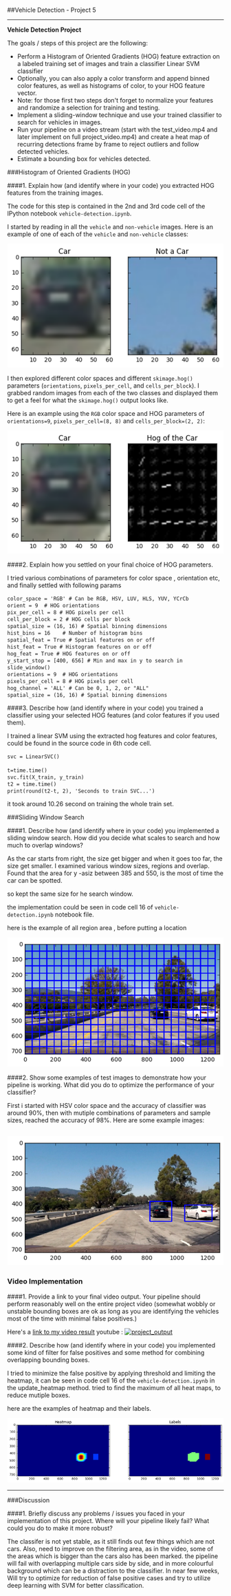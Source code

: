 ##Vehicle Detection - Project 5


---

**Vehicle Detection Project**

The goals / steps of this project are the following:

* Perform a Histogram of Oriented Gradients (HOG) feature extraction on a labeled training set of images and train a classifier Linear SVM classifier
* Optionally, you can also apply a color transform and append binned color features, as well as histograms of color, to your HOG feature vector. 
* Note: for those first two steps don't forget to normalize your features and randomize a selection for training and testing.
* Implement a sliding-window technique and use your trained classifier to search for vehicles in images.
* Run your pipeline on a video stream (start with the test_video.mp4 and later implement on full project_video.mp4) and create a heat map of recurring detections frame by frame to reject outliers and follow detected vehicles.
* Estimate a bounding box for vehicles detected.




###Histogram of Oriented Gradients (HOG)

####1. Explain how (and identify where in your code) you extracted HOG features from the training images.

The code for this step is contained in the 2nd and 3rd code cell of the IPython notebook `vehicle-detection.ipynb`.  

I started by reading in all the `vehicle` and `non-vehicle` images.  Here is an example of one of each of the `vehicle` and `non-vehicle` classes:

![alt text](output_images/img-1.png)

I then explored different color spaces and different `skimage.hog()` parameters (`orientations`, `pixels_per_cell`, and `cells_per_block`).  I grabbed random images from each of the two classes and displayed them to get a feel for what the `skimage.hog()` output looks like.

Here is an example using the `RGB` color space and HOG parameters of `orientations=9`, `pixels_per_cell=(8, 8)` and `cells_per_block=(2, 2)`:


![alt text](output_images/img2.png)

####2. Explain how you settled on your final choice of HOG parameters.

I tried various combinations of parameters for color space , orientation etc, and finally settled with following params

```
color_space = 'RGB' # Can be RGB, HSV, LUV, HLS, YUV, YCrCb
orient = 9  # HOG orientations
pix_per_cell = 8 # HOG pixels per cell
cell_per_block = 2 # HOG cells per block
spatial_size = (16, 16) # Spatial binning dimensions
hist_bins = 16    # Number of histogram bins
spatial_feat = True # Spatial features on or off
hist_feat = True # Histogram features on or off
hog_feat = True # HOG features on or off
y_start_stop = [400, 656] # Min and max in y to search in slide_window()
orientations = 9  # HOG orientations
pixels_per_cell = 8 # HOG pixels per cell
hog_channel = 'ALL' # Can be 0, 1, 2, or "ALL"
spatial_size = (16, 16) # Spatial binning dimensions
```


####3. Describe how (and identify where in your code) you trained a classifier using your selected HOG features (and color features if you used them).

I trained a linear SVM using the extracted hog features and color features, could be found in the source code in 6th code cell.

```
svc = LinearSVC()

t=time.time()
svc.fit(X_train, y_train)
t2 = time.time()
print(round(t2-t, 2), 'Seconds to train SVC...')
```

it took around 10.26 second on training the whole train set.


###Sliding Window Search

####1. Describe how (and identify where in your code) you implemented a sliding window search.  How did you decide what scales to search and how much to overlap windows?

As the car starts from right, the size get bigger and when it goes too far, the size get smaller.
I examined various window sizes, regions and overlap. Found that the area for y -asiz between 385 and 550, is the most of time the car can be spotted.

so kept the same size for he search window.

the implementation could be seen in code cell 16 of `vehicle-detection.ipynb` notebook file.

here is the example of all region area , before putting a location


![alt text](output_images/img4.png)

####2. Show some examples of test images to demonstrate how your pipeline is working.  What did you do to optimize the performance of your classifier?

First i started with HSV color space and the accuracy of classifier was around 90%, then with mutiple combinations of parameters and sample sizes, reached the accuracy of 98%.
Here are some example images:

![alt text](output_images/img5.png)
---

### Video Implementation

####1. Provide a link to your final video output.  Your pipeline should perform reasonably well on the entire project video (somewhat wobbly or unstable bounding boxes are ok as long as you are identifying the vehicles most of the time with minimal false positives.)

Here's a [link to my video result](./project_video_output.mp4)
youtube : [![project_output](images/img5.png)](https://youtu.be/2HUcx5F7u7M)


####2. Describe how (and identify where in your code) you implemented some kind of filter for false positives and some method for combining overlapping bounding boxes.

I tried to minimize the false positive by applying threshold and limiting the heatmap, it can be seen in code cell 16 of the `vehicle-detection.ipynb` in the update_heatmap method. tried to find the maximum of all heat maps, to reduce mutiple boxes.

here are the examples of heatmap and their labels.

![alt text](output_images/img6.png)




---

###Discussion

####1. Briefly discuss any problems / issues you faced in your implementation of this project.  Where will your pipeline likely fail?  What could you do to make it more robust?

The classifer is not yet stable, as it still finds out few things which are not cars. Also, need to improve on the filtering area, as in the video, some of the areas which is bigger than the cars also has been marked. the pipeline will fail with overlapping multiple cars side by side, and in more colourful background which can be a distraction to the classifier.
In near few weeks, Will try to optimize for reduction of false positive cases and try to utilize deep learning with SVM for better classification.
